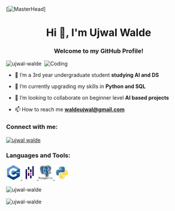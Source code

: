 [![MasterHead](https://images.squarespace-cdn.com/content/v1/5f904f0edc89546c89757b2b/1607056915169-SMSH9OTHT8XPFJK3RT7J/image-asset.gif?format=1010w)]
<h1 align="center">Hi 👋, I'm Ujwal Walde</h1>
<h3 align="center">Welcome to my GitHub Profile!</h3>
<img align="right" alt="Coding" width="400" src="https://camo.githubusercontent.com/c1dcb74cc1c1835b1d716f5051499a2814c683c806b15f04b0eba492863703e9/68747470733a2f2f63646e2e6472696262626c652e636f6d2f75736572732f3733303730332f73637265656e73686f74732f363538313234332f6176656e746f2e676966">

<p align="left"> <img src="https://komarev.com/ghpvc/?username=ujwal-walde&label=Profile%20views&color=0e75b6&style=flat" alt="ujwal-walde" /> </p>

- 🔭 I’m a 3rd year undergraduate student **studying AI and DS**

- 🌱 I’m currently upgrading my skills in **Python and SQL**

- 👯 I’m looking to collaborate on beginner level **AI based projects**

- 📫 How to reach me **waldeujwal@gmail.com**

<h3 align="left">Connect with me:</h3>
<p align="left">
<a href="https://linkedin.com/in/ujwal walde" target="blank"><img align="center" src="https://raw.githubusercontent.com/rahuldkjain/github-profile-readme-generator/master/src/images/icons/Social/linked-in-alt.svg" alt="ujwal walde" height="30" width="40" /></a>
</p>

<h3 align="left">Languages and Tools:</h3>
<p align="left"> <a href="https://www.w3schools.com/cpp/" target="_blank" rel="noreferrer"> <img src="https://raw.githubusercontent.com/devicons/devicon/master/icons/cplusplus/cplusplus-original.svg" alt="cplusplus" width="40" height="40"/> </a> <a href="https://pandas.pydata.org/" target="_blank" rel="noreferrer"> <img src="https://raw.githubusercontent.com/devicons/devicon/2ae2a900d2f041da66e950e4d48052658d850630/icons/pandas/pandas-original.svg" alt="pandas" width="40" height="40"/> </a> <a href="https://www.postgresql.org" target="_blank" rel="noreferrer"> <img src="https://raw.githubusercontent.com/devicons/devicon/master/icons/postgresql/postgresql-original-wordmark.svg" alt="postgresql" width="40" height="40"/> </a> <a href="https://www.python.org" target="_blank" rel="noreferrer"> <img src="https://raw.githubusercontent.com/devicons/devicon/master/icons/python/python-original.svg" alt="python" width="40" height="40"/> </a> </p>

<p><img align="center" src="https://github-readme-stats.vercel.app/api/top-langs?username=ujwal-walde&show_icons=true&locale=en&layout=compact" alt="ujwal-walde" /></p>

<p><img align="center" src="https://github-readme-streak-stats.herokuapp.com/?user=ujwal-walde&" alt="ujwal-walde" /></p>
